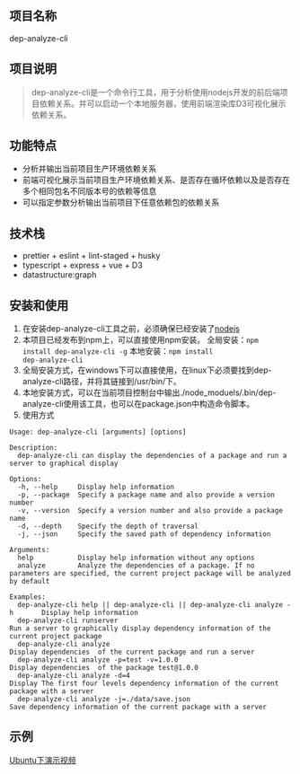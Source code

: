 ## 项目名称
dep-analyze-cli
## 项目说明
> dep-analyze-cli是一个命令行工具，用于分析使用nodejs开发的前后端项目依赖关系。并可以启动一个本地服务器，使用前端渲染库D3可视化展示依赖关系。

## 功能特点
+ 分析并输出当前项目生产环境依赖关系
+ 前端可视化展示当前项目生产环境依赖关系、是否存在循环依赖以及是否存在多个相同包名不同版本号的依赖等信息
+ 可以指定参数分析输出当前项目下任意依赖包的依赖关系

## 技术栈
+ prettier + eslint + lint-staged + husky
+ typescript + express + vue + D3
+ datastructure:graph

## 安装和使用
1. 在安装dep-analyze-cli工具之前，必须确保已经安装了[nodejs](https://nodejs.cn/download/)
2. 本项目已经发布到npm上，可以直接使用npm安装。
全局安装：<code>npm install dep-analyze-cli -g</code>
本地安装：<code>npm install dep-analyze-cli</code>
3. 全局安装方式，在windows下可以直接使用，在linux下必须要找到dep-analyze-cli路径，并将其链接到/usr/bin/下。
4. 本地安装方式，可以在当前项目控制台中输出./node_moduels/.bin/dep-analyze-cli使用该工具，也可以在package.json中构造命令脚本。
5. 使用方式
```
Usage: dep-analyze-cli [arguments] [options] 

Description:
  dep-analyze-cli can display the dependencies of a package and run a server to graphical display

Options:
  -h, --help     Display help information
  -p, --package  Specify a package name and also provide a version number
  -v, --version  Specify a version number and also provide a package name
  -d, --depth    Specify the depth of traversal 
  -j, --json     Specify the saved path of dependency information

Arguments:
  help           Display help information without any options
  analyze        Analyze the dependencies of a package. If no parameters are specified, the current project package will be analyzed by default

Examples:
  dep-analyze-cli help || dep-analyze-cli || dep-analyze-cli analyze -h       Display help information
  dep-analyze-cli runserver                                                   Run a server to graphically display dependency information of the current project package
  dep-analyze-cli analyze                                                     Display dependencies  of the current package and run a server
  dep-analyze-cli analyze -p=test -v=1.0.0                                    Display dependencies  of the package test@1.0.0
  dep-analyze-cli analyze -d=4                                                Display The first four levels dependency information of the current package with a server
  dep-analyze-cli analyze -j=./data/save.json                                 Save dependency information of the current package with a server
```
## 示例
[Ubuntu下演示视频]()
